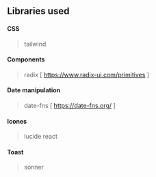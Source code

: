 ## Libraries used

#### CSS
> tailwind

#### Components
> radix
> [ https://www.radix-ui.com/primitives ]

#### Date manipulation
> date-fns [ https://date-fns.org/ ]

#### Icones
> lucide react

#### Toast
> sonner